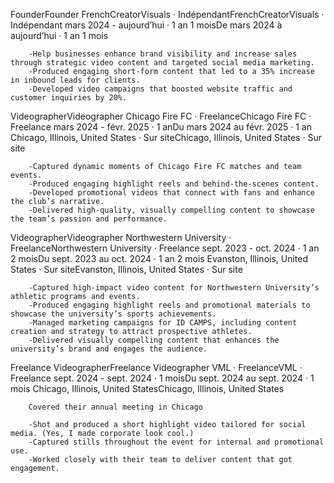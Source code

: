 FounderFounder
FrenchCreatorVisuals · IndépendantFrenchCreatorVisuals · Indépendant mars 2024 - aujourd’hui · 1 an 1 moisDe mars 2024 à aujourd’hui · 1 an 1 mois

        -Help businesses enhance brand visibility and increase sales through strategic video content and targeted social media marketing.
        -Produced engaging short-form content that led to a 35% increase in inbound leads for clients.
        -Developed video campaigns that boosted website traffic and customer inquiries by 20%.

VideographerVideographer
Chicago Fire FC · FreelanceChicago Fire FC · Freelance mars 2024 - févr. 2025 · 1 anDu mars 2024 au févr. 2025 · 1 an Chicago, Illinois, United States · Sur siteChicago, Illinois, United States · Sur site

        -Captured dynamic moments of Chicago Fire FC matches and team events.
        -Produced engaging highlight reels and behind-the-scenes content.
        -Developed promotional videos that connect with fans and enhance the club’s narrative.
        -Delivered high-quality, visually compelling content to showcase the team’s passion and performance.
VideographerVideographer
Northwestern University · FreelanceNorthwestern University · Freelance sept. 2023 - oct. 2024 · 1 an 2 moisDu sept. 2023 au oct. 2024 · 1 an 2 mois Evanston, Illinois, United States · Sur siteEvanston, Illinois, United States · Sur site

        -Captured high-impact video content for Northwestern University’s athletic programs and events.
        -Produced engaging highlight reels and promotional materials to showcase the university’s sports achievements.
        -Managed marketing campaigns for ID CAMPS, including content creation and strategy to attract prospective athletes.
        -Delivered visually compelling content that enhances the university’s brand and engages the audience.


Freelance VideographerFreelance Videographer
VML · FreelanceVML · Freelance sept. 2024 - sept. 2024 · 1 moisDu sept. 2024 au sept. 2024 · 1 mois Chicago, Illinois, United StatesChicago, Illinois, United States

        Covered their annual meeting in Chicago

        -Shot and produced a short highlight video tailored for social media. (Yes, I made corporate look cool.)
        -Captured stills throughout the event for internal and promotional use.
        -Worked closely with their team to deliver content that got engagement.